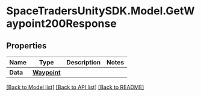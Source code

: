 # SpaceTradersUnitySDK.Model.GetWaypoint200Response

## Properties

Name | Type | Description | Notes
------------ | ------------- | ------------- | -------------
**Data** | [**Waypoint**](Waypoint.md) |  | 

[[Back to Model list]](../README.md#documentation-for-models) [[Back to API list]](../README.md#documentation-for-api-endpoints) [[Back to README]](../README.md)

